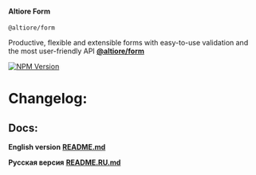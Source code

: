 #### Altiore Form

`@altiore/form`

Productive, flexible and extensible forms with easy-to-use validation and the most user-friendly API [**@altiore/form**](https://www.npmjs.com/package/@altiore/form)

<a href="https://www.npmjs.com/package/@altiore/form" target="_blank">
  <img src="https://img.shields.io/npm/v/@altiore/form.svg" alt="NPM Version" />
</a>

# Changelog:

## Docs:

**English version**
[**README.md**](https://github.com/altiore/form/blob/main/README.md)

**Русская версия**
[**README.RU.md**](https://github.com/altiore/form/blob/main/README.RU.md)
